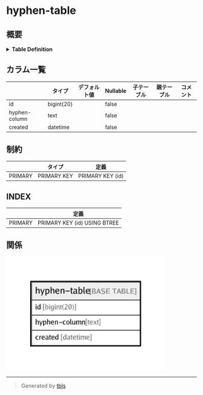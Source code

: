 # hyphen-table

## 概要

<details>
<summary><strong>Table Definition</strong></summary>

```sql
CREATE TABLE `hyphen-table` (
  `id` bigint(20) NOT NULL AUTO_INCREMENT,
  `hyphen-column` text NOT NULL,
  `created` datetime NOT NULL,
  PRIMARY KEY (`id`)
) ENGINE=InnoDB DEFAULT CHARSET=latin1
```

</details>

## カラム一覧

|               | タイプ        | デフォルト値       | Nullable | 子テーブル      | 親テーブル      | コメント     |
| ------------- | ---------- | ------------ | -------- | ---------- | ---------- | -------- |
| id            | bigint(20) |              | false    |            |            |          |
| hyphen-column | text       |              | false    |            |            |          |
| created       | datetime   |              | false    |            |            |          |

## 制約

|         | タイプ         | 定義               |
| ------- | ----------- | ---------------- |
| PRIMARY | PRIMARY KEY | PRIMARY KEY (id) |

## INDEX

|         | 定義                           |
| ------- | ---------------------------- |
| PRIMARY | PRIMARY KEY (id) USING BTREE |

## 関係

![er](hyphen-table.png)

---

> Generated by [tbls](https://github.com/k1LoW/tbls)
